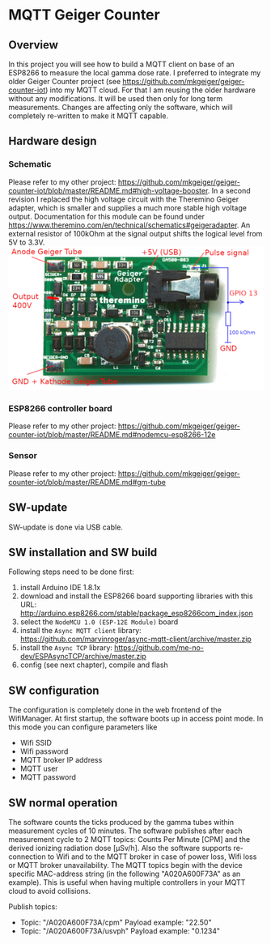 # MQTT Geiger Counter
## Overview
In this project you will see how to build a MQTT client on base of an ESP8266 to measure the local gamma dose rate. I preferred to integrate my older Geiger Counter project (see https://github.com/mkgeiger/geiger-counter-iot) into my MQTT cloud. For that I am reusing the older hardware without any modifications. It will be used then only for long term measurements. Changes are affecting only the software, which will completely re-written to make it MQTT capable.

## Hardware design
### Schematic
Please refer to my other project: https://github.com/mkgeiger/geiger-counter-iot/blob/master/README.md#high-voltage-booster. In a second revision I replaced the high voltage circuit with the Theremino Geiger adapter, which is smaller and supplies a much more stable high voltage output. Documentation for this module can be found under https://www.theremino.com/en/technical/schematics#geigeradapter. An external resistor of 100kOhm at the signal output shifts the logical level from 5V to 3.3V.
![MqttSetup](/ThereminoGeiger.png)

### ESP8266 controller board
Please refer to my other project: https://github.com/mkgeiger/geiger-counter-iot/blob/master/README.md#nodemcu-esp8266-12e

### Sensor
Please refer to my other project: https://github.com/mkgeiger/geiger-counter-iot/blob/master/README.md#gm-tube

## SW-update
SW-update is done via USB cable.

## SW installation and SW build
Following steps need to be done first:
1. install Arduino IDE 1.8.1x
2. download and install the ESP8266 board supporting libraries with this URL: http://arduino.esp8266.com/stable/package_esp8266com_index.json
3. select the `NodeMCU 1.0 (ESP-12E Module)` board
4. install the `Async MQTT client` library: https://github.com/marvinroger/async-mqtt-client/archive/master.zip
5. install the `Async TCP` library: https://github.com/me-no-dev/ESPAsyncTCP/archive/master.zip
6. config (see next chapter), compile and flash

## SW configuration
The configuration is completely done in the web frontend of the WifiManager. At first startup, the software boots up in access point mode. In this mode you can configure parameters like
* Wifi SSID
* Wifi password
* MQTT broker IP address
* MQTT user
* MQTT password

## SW normal operation
The software counts the ticks produced by the gamma tubes within measurement cycles of 10 minutes. The software publishes after each measurement cycle to 2 MQTT topics: Counts Per Minute [CPM] and the derived ionizing radiation dose [μSv/h]. Also the software supports re-connection to Wifi and to the MQTT broker in case of power loss, Wifi loss or MQTT broker unavailability. The MQTT topics begin with the device specific MAC-address string (in the following "A020A600F73A" as an example). This is useful when having multiple controllers in your MQTT cloud to avoid collisions.

Publish topics:
* Topic: "/A020A600F73A/cpm"            Payload example: "22.50"
* Topic: "/A020A600F73A/usvph"          Payload example: "0.1234"



